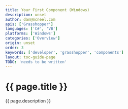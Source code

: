 ```yaml
---
title: Your First Component (Windows)
description: unset
author: dan@mcneel.com
apis: ['Grasshopper']
languages: ['C#', 'VB']
platforms: ['Windows']
categories: ['Overview']
origin: unset
order: 3
keywords: ['developer', 'grasshopper', 'components']
layout: toc-guide-page
TODO: 'needs to be written'
---
```


# {{ page.title }}

{{ page.description }}
